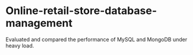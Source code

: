 # Online-retail-store-database-management
Evaluated and compared the performance of MySQL and MongoDB under heavy load.
